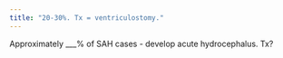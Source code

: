 ```yaml
---
title: "20-30%. Tx = ventriculostomy."
---
```

Approximately ___% of SAH cases - develop acute hydrocephalus. Tx?

